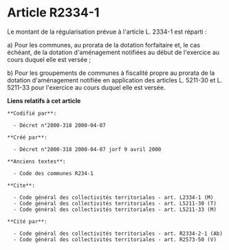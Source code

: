 # Article R2334-1

Le montant de la régularisation prévue à l'article L. 2334-1 est réparti :

a) Pour les communes, au prorata de la dotation forfaitaire et, le cas échéant, de la dotation d'aménagement notifiées au
début de l'exercice au cours duquel elle est versée ;

b) Pour les groupements de communes à fiscalité propre au prorata de la dotation d'aménagement notifiée en application des
articles L. 5211-30 et L. 5211-33 pour l'exercice au cours duquel elle est versée.

**Liens relatifs à cet article**

	**Codifié par**:

	  - Décret n°2000-318 2000-04-07

	**Créé par**:

	  - Décret n°2000-318 2000-04-07 jorf 9 avril 2000

	**Anciens textes**:

	  - Code des communes R234-1

	**Cite**:

	  - Code général des collectivités territoriales - art. L2334-1 (M)
	  - Code général des collectivités territoriales - art. L5211-30 (T)
	  - Code général des collectivités territoriales - art. L5211-33 (M)

	**Cité par**:

	  - Code général des collectivités territoriales - art. R2334-2-1 (Ab)
	  - Code général des collectivités territoriales - art. R2573-50 (V)
